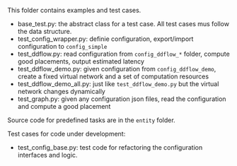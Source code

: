 This folder contains examples and test cases.

- base_test.py: the abstract class for a test case. All test cases mus follow the data structure.
- test_config_wrapper.py: definie configuration, export/import configuration to `config_simple`
- test_ddflow.py: read configuration from `config_ddflow_*` folder, compute good placements, output estimated latency
- test_ddflow_demo.py: given configuration from `config_ddflow_demo`, create a fixed virtual network and a set of computation resources
- test_ddflow_demo_all.py: just like `test_ddflow_demo.py` but the virtual network changes dynamically
- test_graph.py: given any configuration json files, read the configuration and compute a good placement

Source code for predefined tasks are in the `entity` folder.

Test cases for code under development:

- test_config_base.py: test code for refactoring the configuration interfaces and logic.
